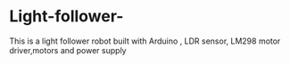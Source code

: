 # Light-follower-
This is a light follower robot built with Arduino , LDR sensor, LM298 motor driver,motors and power supply
